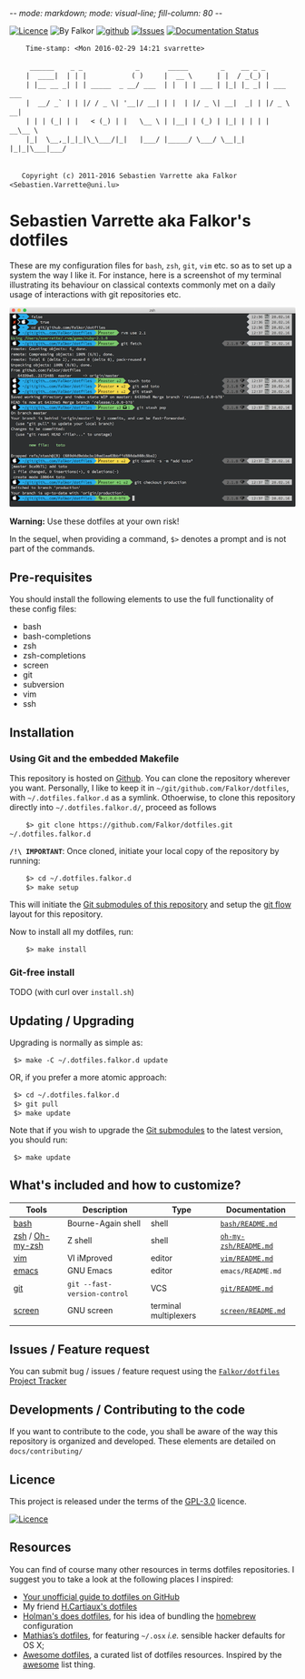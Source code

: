 -*- mode: markdown; mode: visual-line; fill-column: 80 -*-

[![Licence](https://img.shields.io/badge/license-GPL--3.0-blue.svg)](http://www.gnu.org/licenses/gpl-3.0.html) ![By Falkor](https://img.shields.io/badge/by-Falkor-blue.svg) [![github](https://img.shields.io/badge/git-github-lightgray.svg)](https://github.com/Falkor/dotfiles) [![Issues](https://img.shields.io/badge/issues-github-green.svg)](https://github.com/Falkor/dotfiles/issues)
[![Documentation Status](https://readthedocs.org/projects/falkor-dotfiles/badge/?version=latest)](https://readthedocs.org/projects/falkor-dotfiles/?badge=latest)

        Time-stamp: <Mon 2016-02-29 14:21 svarrette>

         ______    _ _             _       _____        _    __ _ _
        |  ____|  | | |           ( )     |  __ \      | |  / _(_) |
        | |__ __ _| | | _____  _ __/ ___  | |  | | ___ | |_| |_ _| | ___ ___
        |  __/ _` | | |/ / _ \| '__|/ __| | |  | |/ _ \| __|  _| | |/ _ \ __|
        | | | (_| | |   < (_) | |   \__ \ | |__| | (_) | |_| | | | |  __\__ \
        |_|  \__,_|_|_|\_\___/|_|   |___/ |_____/ \___/ \__|_| |_|_|\___|___/


       Copyright (c) 2011-2016 Sebastien Varrette aka Falkor <Sebastien.Varrette@uni.lu>

# Sebastien Varrette aka Falkor's dotfiles

These are my configuration files for `bash`, `zsh`, `git`, `vim` etc. so as to set up a system the way I like it.
For instance, here is a screenshot of my terminal illustrating its behaviour on classical contexts commonly met on a daily usage of interactions with git repositories etc.

![](screenshots/screenshot_falkor_iterm.png)

__Warning:__ Use these dotfiles at your own risk!

In the sequel, when providing a command, `$>` denotes a prompt and is not part of the commands.

## Pre-requisites

You should install the following elements to use the full functionality of
these config files:

* bash
* bash-completions
* zsh
* zsh-completions
* screen
* git
* subversion
* vim
* ssh

## Installation

### Using Git and the embedded Makefile

This repository is hosted on [Github](https://github.com/Falkor/dotfiles). You can clone the repository wherever you want.
Personally, I like to keep it in `~/git/github.com/Falkor/dotfiles`, with `~/.dotfiles.falkor.d` as a symlink.
Othoerwise, to clone this repository directly into `~/.dotfiles.falkor.d/`, proceed as follows

        $> git clone https://github.com/Falkor/dotfiles.git ~/.dotfiles.falkor.d

**`/!\ IMPORTANT`**: Once cloned, initiate your local copy of the repository by running:

	    $> cd ~/.dotfiles.falkor.d
	    $> make setup

This will initiate the [Git submodules of this repository](.gitmodules) and setup the [git flow](https://www.atlassian.com/git/tutorials/comparing-workflows/gitflow-workflow) layout for this repository.

Now to install all my dotfiles, run:

        $> make install

### Git-free install

TODO (with curl over `install.sh`)

## Updating / Upgrading

Upgrading is normally as simple as:

     $> make -C ~/.dotfiles.falkor.d update

OR, if you prefer a more atomic approach:

     $> cd ~/.dotfiles.falkor.d
     $> git pull
     $> make update

Note that if you wish to upgrade the [Git submodules](.gitmodules) to the latest version, you should run:

     $> make update

## What's included and how to customize?

| Tools                                                      | Description                  | Type                  | Documentation                                |
|------------------------------------------------------------|------------------------------|-----------------------|----------------------------------------------|
| [bash](http://tiswww.case.edu/php/chet/bash/bashtop.html)  | Bourne-Again shell           | shell                 | [`bash/README.md`](bash/README.md)           |
| [zsh](http://www.zsh.org/) / [Oh-my-zsh](http://ohmyz.sh/) | Z shell                      | shell                 | [`oh-my-zsh/README.md`](oh-my-zsh/README.md) |
| [vim](http://www.vim.org/)                                 | VI iMproved                  | editor                | [`vim/README.md`](vim/README.md)             |
| [emacs](https://www.gnu.org/software/emacs/)               | GNU Emacs                    | editor                | `emacs/README.md`                            |
| [git](https://git-scm.com/)                                | `git --fast-version-control` | VCS                   | [`git/README.md`](git/README.md)             |
| [screen](https://www.gnu.org/software/screen/)             | GNU screen                   | terminal multiplexers | [`screen/README.md`](screen/README.md)       |
|                                                            |                              |                       |                                              |

## Issues / Feature request

You can submit bug / issues / feature request using the [`Falkor/dotfiles` Project Tracker](https://github.com/Falkor/dotfiles/issues)

## Developments / Contributing to the code

If you want to contribute to the code, you shall be aware of the way this repository is organized and developed.
These elements are detailed on `docs/contributing/`

## Licence

This project is released under the terms of the [GPL-3.0](LICENCE) licence.

[![Licence](https://www.gnu.org/graphics/gplv3-88x31.png)](http://www.gnu.org/licenses/gpl-3.0.html)

## Resources

You can find of course many other resources in terms dotfiles repositories.
I suggest you to take a look at the following places I inspired:

* [Your unofficial guide to dotfiles on GitHub](https://dotfiles.github.io/)
* My friend [H.Cartiaux's dotfiles](https://github.com/hcartiaux/dotfiles)
* [Holman's does dotfiles](https://github.com/holman/dotfiles), for his idea of bundling the [homebrew](http://brew.sh) configuration
* [Mathias’s dotfiles](https://github.com/mathiasbynens/dotfiles),  for featuring `~/.osx` _i.e._ sensible hacker defaults for OS X;
* [Awesome dotfiles](https://github.com/webpro/awesome-dotfiles), a curated list of dotfiles resources. Inspired by the [awesome](https://github.com/sindresorhus/awesome) list thing.
